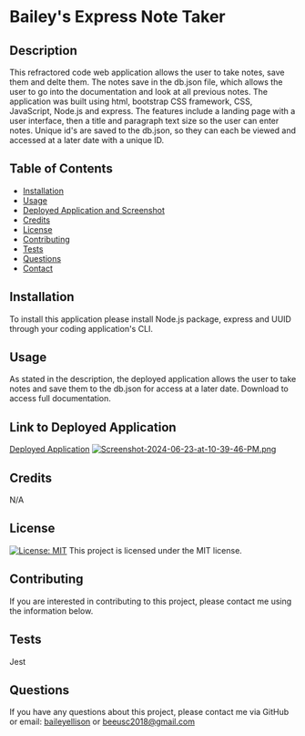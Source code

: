 # Bailey's Express Note Taker

## Description
This refractored code web application allows the user to take notes, save them and delte them. The notes save in the db.json file, which allows the user to go into the documentation and look at all previous notes. The application was built using html, bootstrap CSS framework, CSS, JavaScript, Node.js and express. The features include a landing page with a user interface, then a title and paragraph text size so the user can enter notes. Unique id's are saved to the db.json, so they can each be viewed and accessed at a later date with a unique ID. 

## Table of Contents
* [Installation](#installation)
* [Usage](#usage)
* [Deployed Application and Screenshot](#Link)
* [Credits](#credits)
* [License](#license)
* [Contributing](#contributing)
* [Tests](#tests)
* [Questions](#questions)
* [Contact](#contact)

## Installation
To install this application please install Node.js package, express and UUID through your coding application's CLI.
[](https://img.shields.io/badge/Bootstrap-563D7C?style=for-the-badge&logo=bootstrap&logoColor=white)
[](	https://img.shields.io/badge/Express%20js-000000?style=for-the-badge&logo=express&logoColor=white)
[](https://img.shields.io/badge/Node%20js-339933?style=for-the-badge&logo=nodedotjs&logoColor=white)
[](	https://img.shields.io/badge/Insomnia-5849be?style=for-the-badge&logo=Insomnia&logoColor=white)

## Usage
As stated in the description, the deployed application allows the user to take notes and save them to the db.json for access at a later date. Download to access full documentation. 

## Link to Deployed Application
[](https://img.shields.io/badge/Heroku-430098?style=for-the-badge&logo=heroku&logoColor=white)
[Deployed Application](https://baileys-express-note-taker-ea451b3df007.herokuapp.com/)
[![Screenshot-2024-06-23-at-10-39-46-PM.png](https://i.postimg.cc/L5GwybZy/Screenshot-2024-06-23-at-10-39-46-PM.png)](https://postimg.cc/V0BKv4gM)

## Credits
N/A

## License 
[![License: MIT](https://img.shields.io/badge/License-MIT-yellow.svg)](https://opensource.org/licenses/MIT)
This project is licensed under the MIT license.

## Contributing
If you are interested in contributing to this project, please contact me using the information below. 

## Tests
 Jest

## Questions
If you have any questions about this project, please contact me via GitHub or email: [baileyellison](https://github.com/baileyellison) or beeusc2018@gmail.com
